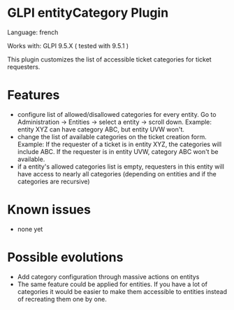 GLPI entityCategory Plugin
=========================

Language: french

Works with: GLPI 9.5.X ( tested with 9.5.1 )

This plugin customizes the list of accessible ticket categories for ticket requesters.

Features
========

* configure list of allowed/disallowed categories for every entity. Go to Administration -> Entities -> select a entity -> scroll down. Example: entity XYZ can have category ABC, but entity UVW won't.
* change the list of available categories on the ticket creation form. Example: If the requester of a ticket is in entity XYZ, the categories will include ABC. If the requester is in entity UVW, category ABC won't be available.
* if a entity's allowed categories list is empty, requesters in this entity will have access to nearly all categories (depending on entities and if the categories are recursive)

Known issues
============

* none yet

Possible evolutions
===================

* Add category configuration through massive actions on entitys
* The same feature could be applied for entities. If you have a lot of categories it would be easier to make them accessible to entities instead of recreating them one by one.
